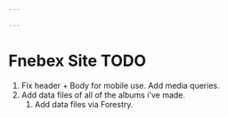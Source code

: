 ```yaml
---

---
```

# Fnebex Site TODO

1. Fix header + Body for mobile use. Add media queries.
2. Add data files of all of the albums i've made.
   1. Add data files via Forestry. 
